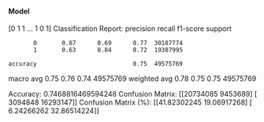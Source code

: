 #### Model
[0 1 1 ... 1 0 1]
Classification Report:
              precision    recall  f1-score   support

           0       0.87      0.69      0.77  30187774
           1       0.63      0.84      0.72  19387995

    accuracy                           0.75  49575769
   macro avg       0.75      0.76      0.74  49575769
weighted avg       0.78      0.75      0.75  49575769

Accuracy: 0.7468816469594248
Confusion Matrix:
[[20734085  9453689]
 [ 3094848 16293147]]
Confusion Matrix (%):
[[41.82302245 19.06917268]
 [ 6.24266262 32.86514224]]
